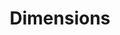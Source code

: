 ---
bigquery: https://console.cloud.google.com/bigquery?p=covid-19-dimensions-ai&page=table&d=data&t=publications
contributors: Digital Science, https://www.digital-science.com/
cost: Free for personal, non-commercial use.
description: Dimensions contains more than 100 million publications, ranging from
  articles published in scholarly journals, books and book chapters, to preprints
  and conference proceedings. All publications are contextualized with linked data
  sets, funding, publications, patents, clinical trials, and policy documents. You
  can also view associated categories, funders, institutions, and researcher profiles.
documentation: https://docs.dimensions.ai/bigquery/index.html
last_edit: 04/06/2022, 22:26:14
location: https://www.dimensions.ai/products/free/
maintained_by: Digital Science, https://www.digital-science.com/
schema_fields:
- expiration_date
- start_date
- journal
- current_assignee_orgs
- metrics
- embargo_date
- doi
- eisbn
- journal_lists
- date_print
- name
- category_uoa
- associated_publication_doi
- book_series_title
- original_assignee_orgs
- funder_org_countries
- category_hra
- cpc
- family_count
- filing_date
- interventions
- abstract
- concepts
- legal_events
- year
- original_title
- assignee_orgs
- cited_by_ids
- research_org_country_names
- license
- funding_cad
- inventor_names
- relationships
- links
- research_org_state_names
- granted_date
- gender
- assignee_countries
- application_number
- brief_title
- created_date
- associated_publication_id
- category_icrp_cso
- conference
- family_members_ids
- organisation_details
- resulting_publication_doi
- subtitles
- funder_orgs
- associated_publication_pmid
- funder_org
- associated_publication_arxiv_id
- citations
- filing_year
- funding_details
- funding_gbp
- legal_status
- publication_ids
- jurisdiction
- date
- active_years
- family_id
- original_assignee
- funding_usd
- funder_org_state_codes
- associated_grant_ids
- current_assignee
- isbn
- funder_org_acronyms
- category_rcdc
- funding_currency
- authors
- linkout
- funder_org_cities
- title
- proceedings_title
- research_org_countries
- open_access_categories
- grant_number
- citations_count
- status
- investigators
- current_assignee_countries
- pmcid
- filing_status
- category_bra
- id
- end_date
- pages
- funding_nzd
- publication_date
- editors
- end_year
- funding_aud
- language
- kind
- established
- expiration_year
- acknowledgements
- publisher
- date_normal
- category_hrcs_rac
- phase
- start_year
- aliases
- funder_countries
- types
- publication_year
- original_assignee_countries
- open_access_categories_v2
- wikipedia_url
- external_ids
- research_org_cities
- conditions
- altmetrics
- labels
- resulting_publication_ids
- date_inserted
- foa_number
- research_org_state_codes
- priority_year
- supporting_grant_ids
- date_modified
- ipcr
- parent_id
- funding_cny
- source_id
- patent_ids
- clinical_trial_ids
- email_address
- issue
- description
- funding_eur
- registry
- date_online
- repository_url
- repository_id
- arxiv_id
- category_for
- volume
- type
- category_hrcs_hc
- citation_string
- address
- book_title
- funding_chf
- acronyms
- original_abstract
- funding_jpy
- priority_date
- acronym
- granted_year
- research_org_city_names
- category_icrp_ct
- reference_ids
- repository_name
- mesh_headings
- funding_amount
- pmid
- categories
- researcher_ids
- mesh_terms
- date_imported_gbq
- research_orgs
- category_sdg
shortname: dimensions
tags:
- scholarly literature
- patents
- funding
- clinical trials
- academic profiles
terms_of_use: 'Use of both the Dimensions COVID-19 dataset and full Dimensions dataset
  are subject to the Dimensions Terms of use: https://www.dimensions.ai/policies-terms-legal '
title: Dimensions
uuid: dcff88bd-fe6b-4fdb-8159-809bf9d7bc1c
---